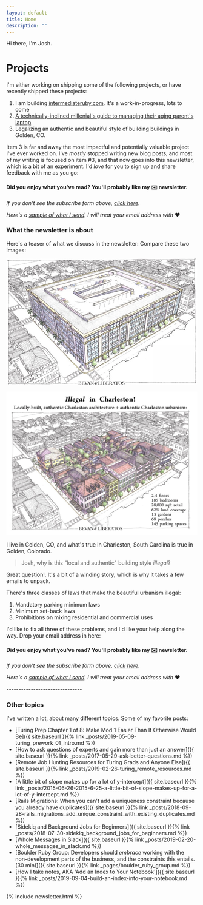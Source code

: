 ```yaml
---
layout: default
title: Home
description: ""
---
```


Hi there, I'm Josh. 

# Projects 

I'm either working on shipping some of the following projects, or have recently shipped these projects:

1. I am building [intermediateruby.com](https://intermediateruby.com/). It's a work-in-progress, lots to come
1. [A technically-inclined millenial's guide to managing their aging parent's laptop](https://josh.works/upgrade-parents-junky-old-laptop-to-chromebook)
1. Legalizing an authentic and beautiful style of building buildings in Golden, CO. 

Item 3 is far and away the most impactful and potentially valuable project I've ever worked on. I've _mostly_ stopped writing new blog posts, and most of my writing is focused on item \#3, and that now goes into this newsletter, which is a bit of an experiment. I'd _love_ for you to sign up and share feedback with me as you go:

<aside class="ck-form">
  <h4>Did you enjoy what you've read? You'll probably like my ✉️ newsletter.</h4>
  <script async data-uid="b69af6ca8e" src="https://josh-thompson.ck.page/b69af6ca8e/index.js"></script>
  <p><i>If you don't see the subscribe form above, <a href="https://josh-thompson.ck.page/b69af6ca8e">click here</a>.</i></p>
  <p><i>Here's a <a href="https://ckarchive.com/b/27u2hohnplq6">sample of what I send</a>. I will treat your email address with </i>❤️</p>
</aside>

### What the newsletter is about

Here's a teaser of what we discuss in the newsletter: Compare these two images:

![subsidized and ugly - fully crop](/images_2020/subsidized-cropped.jpg)

![illegal but beautiful](/images_2020/illegal.jpg)

I live in Golden, CO, and what's true in Charleston, South Carolina is true in Golden, Colorado. 

> Josh, why is this "local and authentic" building style _illegal_?

Great question!. It's a bit of a winding story, which is why it takes a few emails to unpack.

There's three classes of laws that make the beautiful urbanism illegal:

1. Mandatory parking minimum laws
1. Minimum set-back laws
1. Prohibitions on mixing residential and commercial uses

I'd like to fix all three of these problems, and I'd like your help along the way. Drop your email address in here:

<aside class="ck-form">
  <h4>Did you enjoy what you've read? You'll probably like my ✉️ newsletter.</h4>
  <script async data-uid="b69af6ca8e" src="https://josh-thompson.ck.page/b69af6ca8e/index.js"></script>
  <p><i>If you don't see the subscribe form above, <a href="https://josh-thompson.ck.page/b69af6ca8e">click here</a>.</i></p>
  <p><i>Here's a <a href="https://ckarchive.com/b/27u2hohnplq6">sample of what I send</a>. I will treat your email address with </i>❤️</p>
</aside>
-------------------------------

### Other topics

I've written a lot, about many different topics. Some of my favorite posts:

- [Turing Prep Chapter 1 of 8: Make Mod 1 Easier Than It Otherwise Would Be]({{ site.baseurl }}{% link _posts/2019-05-09-turing_prework_01_intro.md %})
- [How to ask questions of experts and gain more than just an answer]({{ site.baseurl }}{% link _posts/2017-05-29-ask-better-questions.md %})
- [Remote Job Hunting Resources for Turing Grads and Anyone Else]({{ site.baseurl }}{% link _posts/2019-02-26-turing_remote_resources.md %})
- [A little bit of slope makes up for a lot of y-intercept]({{ site.baseurl }}{% link _posts/2015-06-26-2015-6-25-a-little-bit-of-slope-makes-up-for-a-lot-of-y-intercept.md %})
- [Rails Migrations: When you can't add a uniqueness constraint because you already have duplicates]({{ site.baseurl }}{% link _posts/2018-09-28-rails_migrations_add_unique_constraint_with_existing_duplicates.md %})
- [Sidekiq and Background Jobs for Beginners]({{ site.baseurl }}{% link _posts/2018-07-30-sidekiq_background_jobs_for_beginners.md %})
- [Whole Messages in Slack]({{ site.baseurl }}{% link _posts/2019-02-20-whole_messages_in_slack.md %})
- [Boulder Ruby Group: Developers should _embrace_ working with the non-development parts of the business, and the constraints this entails. (30 min)]({{ site.baseurl }}{% link _pages/boulder_ruby_group.md %})
- [How I take notes, AKA 'Add an Index to Your Notebook']({{ site.baseurl }}{% link _posts/2019-09-04-build-an-index-into-your-notebook.md %})


{% include newsletter.html %}
